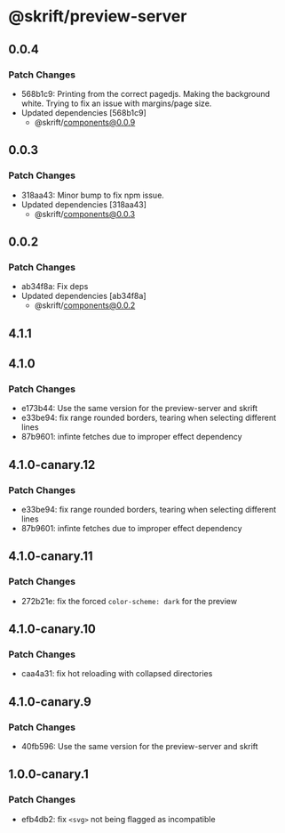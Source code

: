 # @skrift/preview-server

## 0.0.4

### Patch Changes

- 568b1c9: Printing from the correct pagedjs. Making the background white. Trying to fix an issue with margins/page size.
- Updated dependencies [568b1c9]
  - @skrift/components@0.0.9

## 0.0.3

### Patch Changes

- 318aa43: Minor bump to fix npm issue.
- Updated dependencies [318aa43]
  - @skrift/components@0.0.3

## 0.0.2

### Patch Changes

- ab34f8a: Fix deps
- Updated dependencies [ab34f8a]
  - @skrift/components@0.0.2

## 4.1.1

## 4.1.0

### Patch Changes

- e173b44: Use the same version for the preview-server and skrift
- e33be94: fix range rounded borders, tearing when selecting different lines
- 87b9601: infinte fetches due to improper effect dependency

## 4.1.0-canary.12

### Patch Changes

- e33be94: fix range rounded borders, tearing when selecting different lines
- 87b9601: infinte fetches due to improper effect dependency

## 4.1.0-canary.11

### Patch Changes

- 272b21e: fix the forced `color-scheme: dark` for the preview

## 4.1.0-canary.10

### Patch Changes

- caa4a31: fix hot reloading with collapsed directories

## 4.1.0-canary.9

### Patch Changes

- 40fb596: Use the same version for the preview-server and skrift

## 1.0.0-canary.1

### Patch Changes

- efb4db2: fix `<svg>` not being flagged as incompatible
